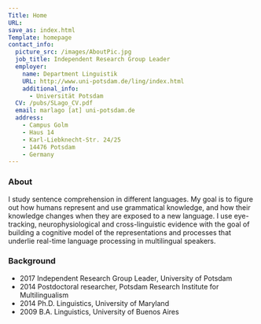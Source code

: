 ```yaml
---
Title: Home
URL:
save_as: index.html
Template: homepage
contact_info:
  picture_src: /images/AboutPic.jpg
  job_title: Independent Research Group Leader
  employer: 
    name: Department Linguistik
    URL: http://www.uni-potsdam.de/ling/index.html
    additional_info:
      - Universität Potsdam
  CV: /pubs/SLago_CV.pdf
  email: marlago [at] uni-potsdam.de
  address:
    - Campus Golm
    - Haus 14
    - Karl-Liebknecht-Str. 24/25
    - 14476 Potsdam
    - Germany
---
```


### About
I study sentence comprehension in different languages. My goal is to figure out how humans represent and use grammatical knowledge, and how their knowledge changes when they are exposed to a new language. I use eye-tracking, neurophysiological and cross-linguistic evidence with the goal of building a cognitive model of the representations and processes that underlie real-time language processing in multilingual speakers.


### Background
<ul>
    <li>
    <span class="background-year">2017</span> Independent Research Group Leader, University of Potsdam
  </li>
  <li>
    <span class="background-year">2014</span> Postdoctoral researcher, Potsdam Research Institute for Multilingualism
  </li>
  <li>
    <span class="background-year">2014</span> Ph.D. Linguistics, University of Maryland
  </li>
  <li>
    <span class="background-year">2009</span> B.A. Linguistics, University of Buenos Aires
  </li>
</ul>

